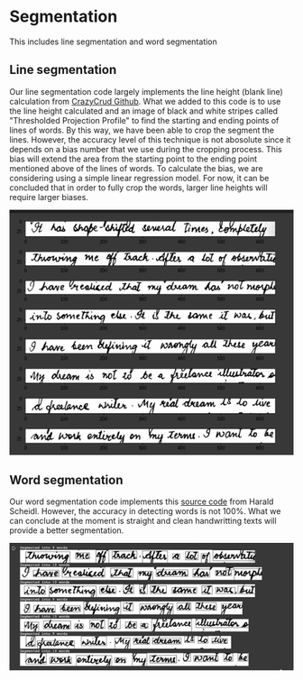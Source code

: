 # Segmentation
This includes line segmentation and word segmentation 

## Line segmentation 
Our line segmentation code largely implements the line height (blank line) calculation from [CrazyCrud Github](https://github.com/CrazyCrud/simple-text-line-extraction). What we added to this code is to use the line height calculated and an image of black and white stripes called "Thresholded Projection Profile" to find the starting and ending points of lines of words. By this way, we have been able to crop the segment the lines. However, the accuracy level of this technique is not abosolute since it depends on a bias number that we use during the cropping process. This bias will extend the area from the starting point to the ending point mentioned above of the lines of words. To calculate the bias, we are considering using a simple linear regression model. For now, it can be concluded that in order to fully crop the words, larger line heights will require larger biases.

![Demo line segmentation](./images/line_segment.png)

## Word segmentation
Our word segmentation code implements this [source code](https://github.com/githubharald/WordSegmentation) from Harald Scheidl. However, the accuracy in detecting words is not 100%. What we can conclude at the moment is straight and clean handwritting texts will provide a better segmentation.

![Demo word segmentation](./images/word_segment.png)
